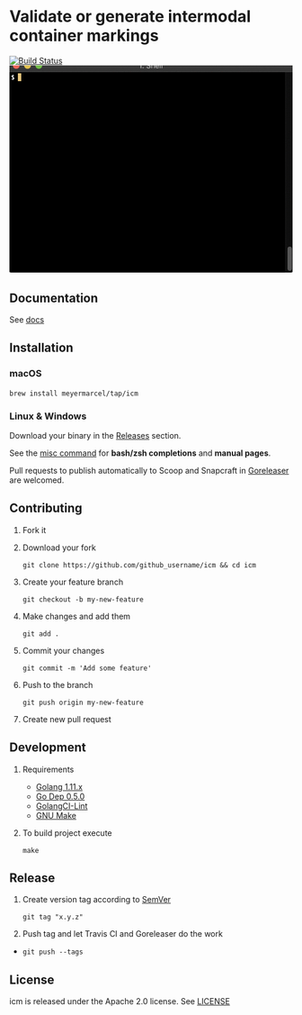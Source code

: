 # Validate or generate intermodal container markings

[![Build Status](https://travis-ci.org/meyermarcel/icm.svg "Build Status")](https://travis-ci.org/meyermarcel/icm)
![Demo](docs/gif/demo.gif)

## Documentation

See [docs](docs/icm.md)

## Installation

### macOS

```
brew install meyermarcel/tap/icm
```

### Linux & Windows

Download your binary in the [Releases](https://github.com/meyermarcel/icm/releases) section.

See the [misc command](docs/icm_misc.md) for **bash/zsh completions** and **manual pages**.

Pull requests to publish automatically to Scoop and Snapcraft in [Goreleaser](https://goreleaser.com/customization) are welcomed.

## Contributing

1. Fork it

1. Download your fork
    ```
    git clone https://github.com/github_username/icm && cd icm
    ```

1. Create your feature branch
    ```
    git checkout -b my-new-feature
    ```

1. Make changes and add them
    ```
    git add .
    ```

1. Commit your changes
    ```
    git commit -m 'Add some feature'
    ```

1. Push to the branch
    ```
    git push origin my-new-feature
    ```

1. Create new pull request

## Development

1. Requirements
    * [Golang 1.11.x](https://golang.org/doc/install)
    * [Go Dep 0.5.0](https://golang.github.io/dep/docs/installation.html)
    * [GolangCI-Lint](https://github.com/golangci/golangci-lint#install)
    * [GNU Make](https://www.gnu.org/software/make/)

1. To build project execute
    ```
    make
    ```

## Release

1. Create version tag according to [SemVer](https://semver.org)
    ```
    git tag "x.y.z"
    ```

1. Push tag and let Travis CI and Goreleaser do the work
+
    ```
    git push --tags
    ```

## License

icm is released under the Apache 2.0 license. See [LICENSE](https://github.com/meyermarcel/icm/blob/master/LICENSE)
